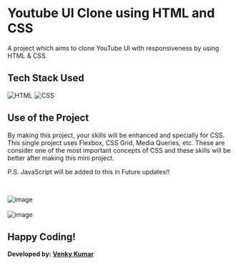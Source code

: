 <h1 id="youtube-ui-clone">Youtube UI Clone using HTML and CSS</h1>

<p>A project which aims to clone YouTube UI with responsiveness by using HTML & CSS. </p>

<h2 id="tech-stack-used">Tech Stack Used</h2>

<p><img src="https://img.shields.io/badge/html5%20-%23E34F26.svg?&style=for-the-badge&logo=html5&logoColor=white" alt="HTML">
<img src="https://img.shields.io/badge/css3%20-%231572B6.svg?&style=for-the-badge&logo=css3&logoColor=white" alt="CSS">

<h2 id="use-of-the-project">Use of the Project</h2>

<p>
By making this project, your skills will be enhanced and specially for CSS. This single project uses Flexbox, CSS Grid, Media Queries, etc. These are consider one of the most important concepts of CSS and these skills will be better after making this mini project.

P.S. JavaScript will be added to this in Future updates!!
</p>

<br>

<p>
	<img src="https://user-images.githubusercontent.com/67221487/125255480-1ae78480-e319-11eb-8b96-5cf57bd1e929.PNG" alt="image">
	<br><br>
	<img src="https://user-images.githubusercontent.com/67221487/125257286-e4ab0480-e31a-11eb-8fda-b468eea097ae.PNG" alt="image">
</p>

## Happy Coding!

<strong>Developed by: <a href="https://github.com/BoddepallyVenkatesh06">Venky Kumar</a>